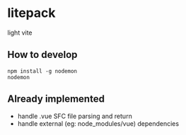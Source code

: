# litepack

light vite

## How to develop

```
npm install -g nodemon
nodemon
```

## Already implemented

* handle .vue SFC file parsing and return
* handle external (eg: node_modules/vue) dependencies